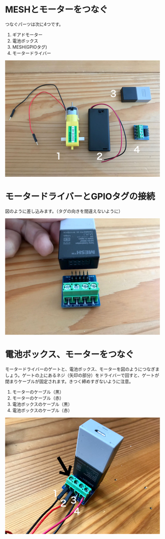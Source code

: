 # MESHとモーターをつなぐ

つなぐパーツは次に4つです。

1. ギアドモーター
2. 電池ボックス
3. MESH(GPIOタグ)
4. モータードライバー

![IMG_1261](howtomake_connection.assets/IMG_1261.JPG)



# モータードライバーとGPIOタグの接続

図のように差し込みます。（タグの向きを間違えないように）

![IMG_1259](howtomake_connection.assets/IMG_1259-5358151.JPG)



# 電池ボックス、モーターをつなぐ

モータードライバーのゲートと、電池ボックス、モーターを図のようにつなぎましょう。ゲートの上にあるネジ（矢印の部分）をドライバーで回すと、ゲートが閉まりケーブルが固定されます。きつく締めすぎないように注意。

1. モーターのケーブル（黒）
2. モーターのケーブル（赤）
3. 電池ボックスのケーブル（黒）
4. 電池ボックスのケーブル（赤）

![IMG_1259](howtomake_connection.assets/IMG_1255.JPG)
